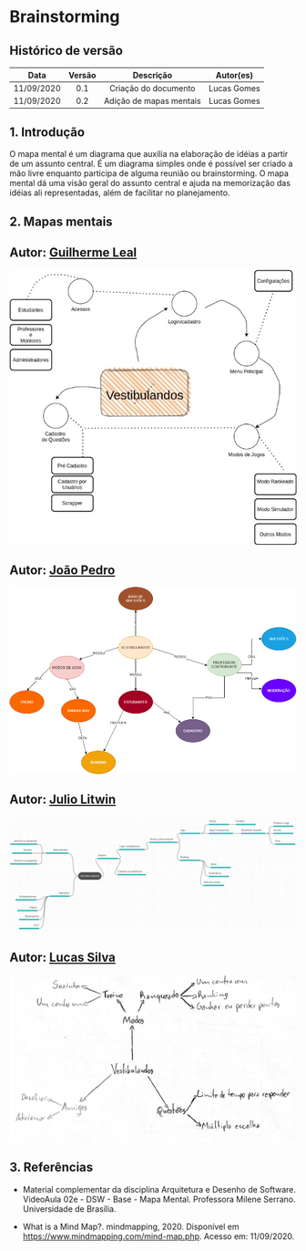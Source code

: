 # Brainstorming

## Histórico de versão
| Data | Versão | Descrição | Autor(es) |
| :--: | :----: | :-------: | :-------: |
| 11/09/2020| 0.1 | Criação do documento | Lucas Gomes |
| 11/09/2020| 0.2 | Adição de mapas mentais | Lucas Gomes |

## 1. Introdução
O mapa mental é um diagrama que auxilia na elaboração de idéias a partir de um assunto central. É um diagrama simples onde é possível ser criado a mão livre enquanto participa de alguma reunião ou brainstorming. O mapa mental dá uma visão geral do assunto central e ajuda na memorização das idéias ali representadas, além de facilitar no planejamento.

## 2. Mapas mentais

## Autor: [Guilherme Leal](https://github.com/gleal17)
![Mapa mental - Guilherme Leal](./img/mapas_mentais\mapa_Guilherme.jpg)

## Autor: [João Pedro](https://github.com/jpmartins201)
![Mapa mental - João Pedro](./img/mapas_mentais/mapa_Joao.png)

## Autor: [Julio Litwin](https://github.com/juliolitwin)
![Mapa mental - Júlio Litwin](./img/mapas_mentais\mapa_Julio.png)

## Autor: [Lucas Silva](https://github.com/lucasgomesgs0)
![Mapa mental - Lucas Silva](./img/mapas_mentais/mapa_Lucas.png)


## 3. Referências
- Material complementar da disciplina Arquitetura e Desenho de Software. VideoAula 02e - DSW - Base - Mapa Mental. Professora Milene Serrano. Universidade de Brasília.

- What is a Mind Map?. mindmapping, 2020. Disponível em https://www.mindmapping.com/mind-map.php. Acesso em: 11/09/2020.